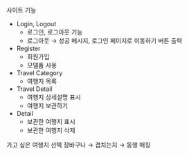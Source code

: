 사이트 기능

- Login, Logout
    - 로그인, 로그아웃 기능
    - 로그아웃 → 성공 메시지, 로그인 페이지로 이동하기 버튼 출력
- Register
    - 회원가입
    - 모델폼 사용
- Travel Category
    - 여행지 목록
- Travel Detail
    - 여행지 상세설명 표시
    - 여행지 보관하기
- Detail
    - 보관한 여행지 표시
    - 보관한 여행지 삭제

가고 싶은 여행지 선택 장바구니 → 겹치는지 → 동행 매칭
